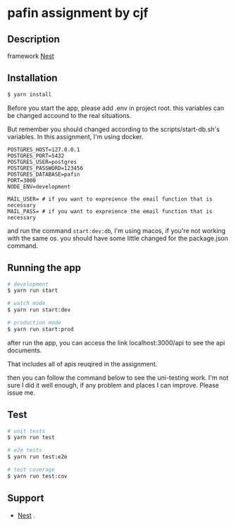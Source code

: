 # pafin assignment by cjf

## Description

framework [Nest](https://github.com/nestjs/nest)

## Installation

```bash
$ yarn install
```

Before you start the app, please add .env in project root. this variables can be changed accound to the real situations.

But remember you should changed according to the scripts/start-db.sh's variables. In this assignment, I'm using docker.

```shell
POSTGRES_HOST=127.0.0.1
POSTGRES_PORT=5432
POSTGRES_USER=postgres
POSTGRES_PASSWORD=123456
POSTGRES_DATABASE=pafin
PORT=3000
NODE_ENV=development

MAIL_USER= # if you want to expreience the email function that is necessary
MAIL_PASS= # if you want to expreience the email function that is necessary
```

and run the command `start:dev:db`, I'm using macos, if you're not working with the same os. you should have some little changed for the package.json command.

## Running the app

```bash
# development
$ yarn run start

# watch mode
$ yarn run start:dev

# production mode
$ yarn run start:prod
```

after run the app, you can access the link localhost:3000/api to see the api documents.

That includes all of apis reuqired in the assignment.

then you can follow the command below to see the uni-testing work. I'm not sure I did it well enough, if any problem and places I can improve. Please issue me.

## Test

```bash
# unit tests
$ yarn run test

# e2e tests
$ yarn run test:e2e

# test coverage
$ yarn run test:cov
```

## Support
- [Nest](https://github.com/nestjs/nest) .
